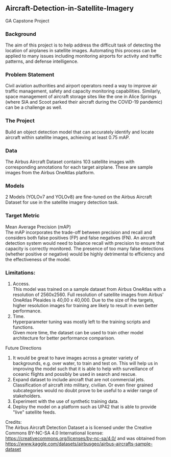 ## Aircraft-Detection-in-Satellite-Imagery
GA Capstone Project

### Background
The aim of this project is to help address the difficult task of detecting the location of airplanes in satellite images. Automating this process can be applied to many issues including monitoring airports for activity and traffic patterns, and defense intelligence. 

### Problem Statement
Civil aviation authorities and airport operators need a way to improve air traffic management, safety and capacity monitoring capabilities. Similarly, space management of aircraft storage sites like the one in Alice Springs (where SIA and Scoot parked their aircraft during the COVID-19 pandemic) can be a challenge as well.

### The Project
Build an object detection model that can accurately identify and locate aircraft within satellite images, achieving at least 0.75 mAP.

### Data
The Airbus Aircraft Dataset contains 103 satellite images with corresponding annotations for each target airplane. These are sample images from the Airbus OneAtlas platform.

### Models
2 Models (YOLOv7 and YOLOv8) are fine-tuned on the Airbus Aircraft Dataset for use in the satellite imagery detection task.

### Target Metric
Mean Average Precision (mAP)  
The mAP incorporates the trade-off between precision and recall and considers both false positives (FP) and false negatives (FN). An aircraft detection system would need to balance recall with precision to ensure that capacity is correctly monitored. The presence of too many false detections (whether positive or negative) would be highly detrimental to efficiency and the effectiveness of the model.

### Limitations:
1. Access.  
This model was trained on a sample dataset from Airbus OneAtlas with a resolution of 2560x2560. Full resolution of satellite images from Airbus' OneAtlas Pleaides is 40,00 x 40,000. Due to the size of the targets, higher resolution images for training are likely to result in even better performance.
2. Time.  
Hyperparameter tuning was mostly left to the training scripts and functions.  
Given more time, the dataset can be used to train other model architecture for better performance comparison.

Future Directions
1. It would be great to have images across a greater variety of backgrounds, e.g. over water, to train and test on. This will help us in improving the model such that it is able to help with surveillance of oceanic flights and possibly be used in search and rescue. 
2. Expand dataset to include aircraft that are not commercial jets. Classification of aircraft into military, civilian. Or even finer grained subcategories would no doubt prove to be useful to a wider range of stakeholders. 
3. Experiment with the use of synthetic training data.
4. Deploy the model on a platform such as UP42 that is able to provide "live" satellite feeds.

Credits:  
The Airbus Aircraft Detection Dataset a is licensed under the Creative Commons BY-NC-SA 4.0 International license:
https://creativecommons.org/licenses/by-nc-sa/4.0/ and was obtained from https://www.kaggle.com/datasets/airbusgeo/airbus-aircrafts-sample-dataset
